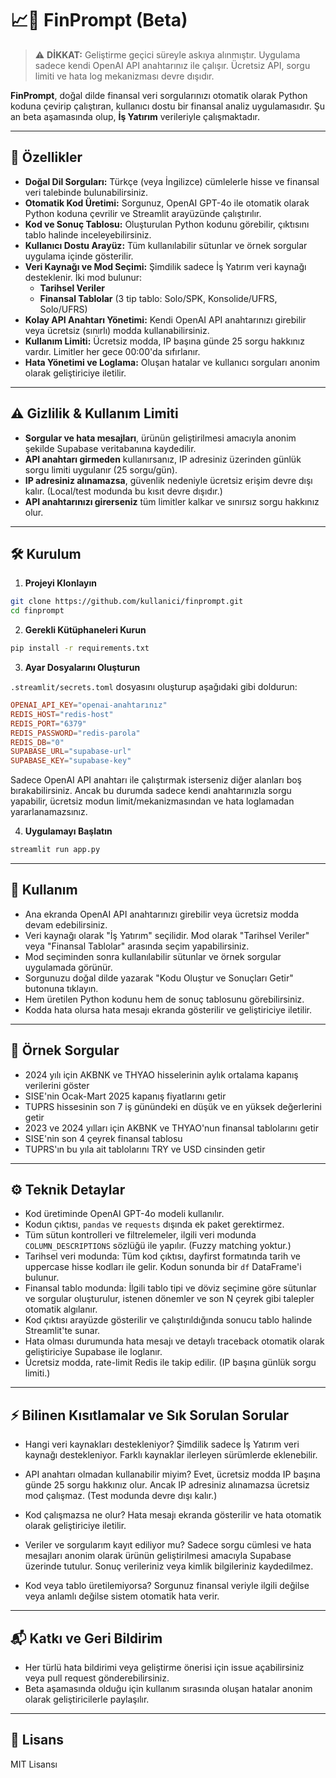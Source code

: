 # 📈🤖 FinPrompt (Beta)

> ⚠️ **DİKKAT:**
> Geliştirme geçici süreyle askıya alınmıştır.
> Uygulama sadece kendi OpenAI API anahtarınız ile çalışır. Ücretsiz API, sorgu limiti ve hata log mekanizması devre dışıdır.

**FinPrompt**, doğal dilde finansal veri sorgularınızı otomatik olarak Python koduna çevirip çalıştıran, kullanıcı dostu bir finansal analiz uygulamasıdır. Şu an beta aşamasında olup, **İş Yatırım** verileriyle çalışmaktadır.

---

## 🚀 Özellikler

- **Doğal Dil Sorguları:** Türkçe (veya İngilizce) cümlelerle hisse ve finansal veri talebinde bulunabilirsiniz.
- **Otomatik Kod Üretimi:** Sorgunuz, OpenAI GPT-4o ile otomatik olarak Python koduna çevrilir ve Streamlit arayüzünde çalıştırılır.
- **Kod ve Sonuç Tablosu:** Oluşturulan Python kodunu görebilir, çıktısını tablo halinde inceleyebilirsiniz.
- **Kullanıcı Dostu Arayüz:** Tüm kullanılabilir sütunlar ve örnek sorgular uygulama içinde gösterilir.
- **Veri Kaynağı ve Mod Seçimi:** Şimdilik sadece İş Yatırım veri kaynağı desteklenir. İki mod bulunur:
    - **Tarihsel Veriler**
    - **Finansal Tablolar** (3 tip tablo: Solo/SPK, Konsolide/UFRS, Solo/UFRS)
- **Kolay API Anahtarı Yönetimi:** Kendi OpenAI API anahtarınızı girebilir veya ücretsiz (sınırlı) modda kullanabilirsiniz.
- **Kullanım Limiti:** Ücretsiz modda, IP başına günde 25 sorgu hakkınız vardır. Limitler her gece 00:00'da sıfırlanır.
- **Hata Yönetimi ve Loglama:** Oluşan hatalar ve kullanıcı sorguları anonim olarak geliştiriciye iletilir.

---

## ⚠️ Gizlilik & Kullanım Limiti

- **Sorgular ve hata mesajları**, ürünün geliştirilmesi amacıyla anonim şekilde Supabase veritabanına kaydedilir.
- **API anahtarı girmeden** kullanırsanız, IP adresiniz üzerinden günlük sorgu limiti uygulanır (25 sorgu/gün).
- **IP adresiniz alınamazsa**, güvenlik nedeniyle ücretsiz erişim devre dışı kalır. (Local/test modunda bu kısıt devre dışıdır.)
- **API anahtarınızı girerseniz** tüm limitler kalkar ve sınırsız sorgu hakkınız olur.

---

## 🛠️ Kurulum

1. **Projeyi Klonlayın**

```bash
git clone https://github.com/kullanici/finprompt.git
cd finprompt
```

2. **Gerekli Kütüphaneleri Kurun**

```bash
pip install -r requirements.txt
```

3. **Ayar Dosyalarını Oluşturun**

`.streamlit/secrets.toml` dosyasını oluşturup aşağıdaki gibi doldurun:

```toml
OPENAI_API_KEY="openai-anahtarınız"
REDIS_HOST="redis-host"
REDIS_PORT="6379"
REDIS_PASSWORD="redis-parola"
REDIS_DB="0"
SUPABASE_URL="supabase-url"
SUPABASE_KEY="supabase-key"
```

Sadece OpenAI API anahtarı ile çalıştırmak isterseniz diğer alanları boş bırakabilirsiniz. Ancak bu durumda sadece kendi anahtarınızla sorgu yapabilir, ücretsiz modun limit/mekanizmasından ve hata loglamadan yararlanamazsınız.

4. **Uygulamayı Başlatın**

```bash
streamlit run app.py
```

---

## 👀 Kullanım

- Ana ekranda OpenAI API anahtarınızı girebilir veya ücretsiz modda devam edebilirsiniz.
- Veri kaynağı olarak "İş Yatırım" seçilidir. Mod olarak "Tarihsel Veriler" veya "Finansal Tablolar" arasında seçim yapabilirsiniz.
- Mod seçiminden sonra kullanılabilir sütunlar ve örnek sorgular uygulamada görünür.
- Sorgunuzu doğal dilde yazarak "Kodu Oluştur ve Sonuçları Getir" butonuna tıklayın.
- Hem üretilen Python kodunu hem de sonuç tablosunu görebilirsiniz.
- Kodda hata olursa hata mesajı ekranda gösterilir ve geliştiriciye iletilir.

---

## 📝 Örnek Sorgular

- 2024 yılı için AKBNK ve THYAO hisselerinin aylık ortalama kapanış verilerini göster
- SISE'nin Ocak-Mart 2025 kapanış fiyatlarını getir
- TUPRS hissesinin son 7 iş günündeki en düşük ve en yüksek değerlerini getir
- 2023 ve 2024 yılları için AKBNK ve THYAO'nun finansal tablolarını getir
- SISE'nin son 4 çeyrek finansal tablosu
- TUPRS'ın bu yıla ait tablolarını TRY ve USD cinsinden getir

---

## ⚙️ Teknik Detaylar

- Kod üretiminde OpenAI GPT-4o modeli kullanılır.
- Kodun çıktısı, `pandas` ve `requests` dışında ek paket gerektirmez.
- Tüm sütun kontrolleri ve filtrelemeler, ilgili veri modunda `COLUMN_DESCRIPTIONS` sözlüğü ile yapılır. (Fuzzy matching yoktur.)
- Tarihsel veri modunda: Tüm kod çıktısı, dayfirst formatında tarih ve uppercase hisse kodları ile gelir. Kodun sonunda bir `df` DataFrame'i bulunur.
- Finansal tablo modunda: İlgili tablo tipi ve döviz seçimine göre sütunlar ve sorgular oluşturulur, istenen dönemler ve son N çeyrek gibi talepler otomatik algılanır.
- Kod çıktısı arayüzde gösterilir ve çalıştırıldığında sonucu tablo halinde Streamlit'te sunar.
- Hata olması durumunda hata mesajı ve detaylı traceback otomatik olarak geliştiriciye Supabase ile loglanır.
- Ücretsiz modda, rate-limit Redis ile takip edilir. (IP başına günlük sorgu limiti.)

---

## ⚡ Bilinen Kısıtlamalar ve Sık Sorulan Sorular

- Hangi veri kaynakları destekleniyor?
  Şimdilik sadece İş Yatırım veri kaynağı destekleniyor. Farklı kaynaklar ilerleyen sürümlerde eklenebilir.

- API anahtarı olmadan kullanabilir miyim?
  Evet, ücretsiz modda IP başına günde 25 sorgu hakkınız olur. Ancak IP adresiniz alınamazsa ücretsiz mod çalışmaz. (Test modunda devre dışı kalır.)

- Kod çalışmazsa ne olur?
  Hata mesajı ekranda gösterilir ve hata otomatik olarak geliştiriciye iletilir.

- Veriler ve sorgularım kayıt ediliyor mu?
  Sadece sorgu cümlesi ve hata mesajları anonim olarak ürünün geliştirilmesi amacıyla Supabase üzerinde tutulur. Sonuç verileriniz veya kimlik bilgileriniz kaydedilmez.

- Kod veya tablo üretilemiyorsa?
  Sorgunuz finansal veriyle ilgili değilse veya anlamlı değilse sistem otomatik hata verir.

---

## 📬 Katkı ve Geri Bildirim

- Her türlü hata bildirimi veya geliştirme önerisi için issue açabilirsiniz veya pull request gönderebilirsiniz.
- Beta aşamasında olduğu için kullanım sırasında oluşan hatalar anonim olarak geliştiricilerle paylaşılır.

---

## 📄 Lisans

MIT Lisansı